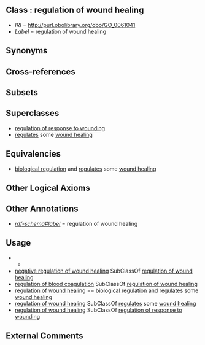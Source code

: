 
## Class : regulation of wound healing

 * *IRI* = http://purl.obolibrary.org/obo/GO_0061041
 * *Label* = regulation of wound healing

## Synonyms


## Cross-references


## Subsets


## Superclasses

 * [regulation of response to wounding](../../GO/34/GO_1903034.md)
 * [regulates](../../RO/11/RO_0002211.md) some [wound healing](../../GO/60/GO_0042060.md)

## Equivalencies

 * [biological regulation](../../GO/07/GO_0065007.md) and [regulates](../../RO/11/RO_0002211.md) some [wound healing](../../GO/60/GO_0042060.md)

## Other Logical Axioms


## Other Annotations

 * *[rdf-schema#label](../../el/rdf-schema#label.md)* = regulation of wound healing

## Usage

 * -
 * [negative regulation of wound healing](../../GO/45/GO_0061045.md) SubClassOf [regulation of wound healing](../../GO/41/GO_0061041.md)
 * [regulation of blood coagulation](../../GO/93/GO_0030193.md) SubClassOf [regulation of wound healing](../../GO/41/GO_0061041.md)
 * [regulation of wound healing](../../GO/41/GO_0061041.md) == [biological regulation](../../GO/07/GO_0065007.md) and [regulates](../../RO/11/RO_0002211.md) some [wound healing](../../GO/60/GO_0042060.md)
 * [regulation of wound healing](../../GO/41/GO_0061041.md) SubClassOf [regulates](../../RO/11/RO_0002211.md) some [wound healing](../../GO/60/GO_0042060.md)
 * [regulation of wound healing](../../GO/41/GO_0061041.md) SubClassOf [regulation of response to wounding](../../GO/34/GO_1903034.md)

## External Comments

